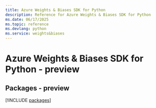 ```yaml
---
title: Azure Weights & Biases SDK for Python
description: Reference for Azure Weights & Biases SDK for Python
ms.date: 06/17/2025
ms.topic: reference
ms.devlang: python
ms.service: weights&biases
---
```

# Azure Weights & Biases SDK for Python - preview
## Packages - preview
[!INCLUDE [packages](weights-&-biases-index.md)]